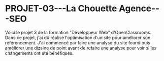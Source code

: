 # PROJET-03---La Chouette Agence---SEO

Voici le projet 3 de la formation "Développeur Web" d'OpenClassrooms. Dans ce projet, j'ai dû réalisé l'optimisation d'un site pour améliorer son référencement.
J'ai commencé par faire une analyse du site fourni puis améliorer une dizaine de point avant de refaire une analyse pour voir si les changements ont été bénéfiques.
